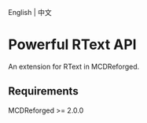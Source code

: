 English | 中文

# Powerful RText API

An extension for RText in MCDReforged.

## Requirements

MCDReforged >= 2.0.0